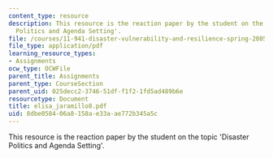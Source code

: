 ```yaml
---
content_type: resource
description: This resource is the reaction paper by the student on the topic 'Disaster
  Politics and Agenda Setting'.
file: /courses/11-941-disaster-vulnerability-and-resilience-spring-2005/8dbe058406a8158ae33aae772b345a5c_elisa_jaramillo8.pdf
file_type: application/pdf
learning_resource_types:
- Assignments
ocw_type: OCWFile
parent_title: Assignments
parent_type: CourseSection
parent_uid: 025decc2-3746-51df-f1f2-1fd5ad489b6e
resourcetype: Document
title: elisa_jaramillo8.pdf
uid: 8dbe0584-06a8-158a-e33a-ae772b345a5c
---
```

This resource is the reaction paper by the student on the topic 'Disaster Politics and Agenda Setting'.

